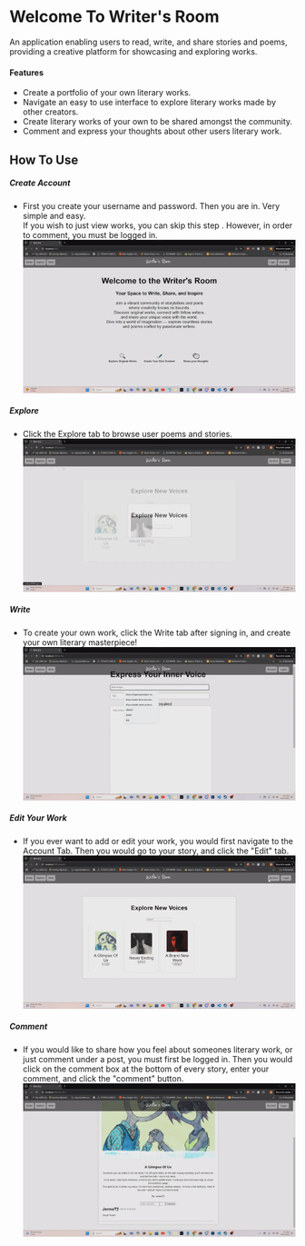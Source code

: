 # Welcome To Writer's Room

An application enabling users to read, write, and share stories and poems, providing a creative platform for showcasing and exploring works.

#### Features

- Create a portfolio of your own literary works. 
- Navigate an easy to use interface to explore literary works made by other creators.
- Create literary works of your own to be shared amongst the community.
- Comment and express your thoughts about other users literary work.

## How To Use

##### Create Account

- First you create your username and password. Then you are in. Very simple and easy. <br/>If you wish to just view works, you can skip this step . However, in order to comment, you must be logged in.
![ReferenceGif](/gifs/CWrite.gif)



##### Explore

- Click the Explore tab to browse user poems and stories.
![ReferenceGif](/gifs/EWrite.gif)




##### Write 

- To create your own work, click the Write tab after signing in, and create your own literary masterpiece!
![ReferenceGif](/gifs/Write-VEED.gif)

##### Edit Your Work

- If you ever want to add or edit your work, you would first navigate to the Account Tab. Then you would go to your story, and click the "Edit" tab. 
![ReferenceGif](/gifs/EditW.gif)


##### Comment

- If you would like to share how you feel about someones literary work, or just comment under a post, you must first be logged in. Then you would click on the comment box at the bottom of every story, enter your comment, and click the "comment" button. 
![ReferenceGif](/gifs/ComWrite.gif)

